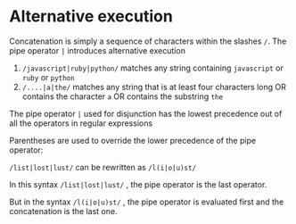 # Alternative execution

Concatenation is simply a sequence of characters within the slashes `/`.  The pipe operator `|` introduces alternative execution

1. `/javascript|ruby|python/` matches any string containing `javascript` or `ruby` or `python`
2. `/....|a|the/` matches any string that is at least four characters long OR contains the character `a` OR contains the substring `the`

The pipe operator `|` used for disjunction has the lowest precedence out of all the operators in regular expressions

Parentheses are used to override the lower precedence of the pipe operator:

`/list|lost|lust/` can be rewritten as `/l(i|o|u)st/` 

In this syntax `/list|lost|lust/` , the pipe operator is the last operator.  

But in the syntax  `/l(i|o|u)st/` , the pipe operator is evaluated first and the concatenation is the last one. 